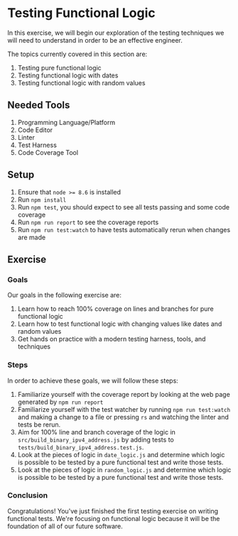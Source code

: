 # Testing Functional Logic

In this exercise, we will begin our exploration of the testing techniques we will need to understand in order to be an effective engineer.

The topics currently covered in this section are:

1. Testing pure functional logic
2. Testing functional logic with dates
3. Testing functional logic with random values

## Needed Tools

1. Programming Language/Platform
2. Code Editor
2. Linter
3. Test Harness
4. Code Coverage Tool

## Setup

1. Ensure that `node >= 8.6` is installed
2. Run `npm install`
3. Run `npm test`, you should expect to see all tests passing and some code coverage
4. Run `npm run report` to see the coverage reports
5. Run `npm run test:watch` to have tests automatically rerun when changes are made

## Exercise

### Goals

Our goals in the following exercise are:

1. Learn how to reach 100% coverage on lines and branches for pure functional logic
2. Learn how to test functional logic with changing values like dates and random values
3. Get hands on practice with a modern testing harness, tools, and techniques

### Steps

In order to achieve these goals, we will follow these steps:

1. Familiarize yourself with the coverage report by looking at the web page generated by `npm run report`
2. Familiarize yourself with the test watcher by running `npm run test:watch` and making a change to a file or pressing `rs` and watching the linter and tests be rerun.
3. Aim for 100% line and branch coverage of the logic in `src/build_binary_ipv4_address.js` by adding tests to `tests/build_binary_ipv4_address.test.js`.
4. Look at the pieces of logic in `date_logic.js` and determine which logic is possible to be tested by a pure functional test and write those tests.
5. Look at the pieces of logic in `random_logic.js` and determine which logic is possible to be tested by a pure functional test and write those tests.

### Conclusion

Congratulations! You've just finished the first testing exercise on writing functional tests. We're focusing on functional logic because it will be the foundation of all of our future software.
